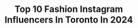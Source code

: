 ---
title: Top 10 Fashion Instagram Influencers In Toronto In 2024
description: >-
  Find top fashion Instagram influencers in Toronto in 2024. Most popular hashtags: #torontolife #toronto #torontoinfluencer #torontoblogger.
platform: Instagram
hits: 319
text_top: Discover the best Instagram accounts on inBeat.
text_bottom: Our platform has 319 Instagram influencers like this in Toronto, Canada for you to pitch.
profiles:
  - username: "kayylaperez"
    fullname: >-
      KAYLA | Fashion Inspo
    bio: >-
      Midsize & Short gal fashion Toronto, ON kleanne.perez@gmail.com
    location: "Canada"
    followers: 9460
    engagement: 498
    commentsToLikes: 0.497233
    id: cl430idguhfbw0i23qev671c4
    verified: false
    hashtags: "#neutralstyle, #travelvlog, #parisvibes, #microblogger"
  - username: "merupictures"
    fullname: >-
      𝕸𝖊𝖗𝖚 𝕻𝖎𝖈𝖙𝖚𝖗𝖊𝖘 𝕾𝖙𝖚𝖉𝖎𝖔 🇨🇦
    bio: >-
      📍Toronto 🏔 ♉️ 🌱 🇮🇷 🇨🇦
    location: "Canada"
    followers: 8683
    engagement: 1298
    commentsToLikes: 0.112900
    id: ck138wuiriesv0i19md7syjl8
    verified: false
    hashtags: "#modelphotoshoot, #model, #modeling, #portraitsvision"
  - username: "raashiballal"
    fullname: >-
      𝕽𝖆𝖆𝖘𝖍𝖎
    bio: >-
      @bakerbyday Baddie by night 👩🏾‍🍳 📍Toronto 💌 raashi@sociallensmedia.com
    location: "Canada"
    followers: 19580
    engagement: 705
    commentsToLikes: 0.034808
    id: clq3s09gtwqmz0k08les52dim
    verified: false
    hashtags: "#pinterest, #digitalcamera, #revolve, #summer"
  - username: "capricestylist"
    fullname: >-
      CAPRICE CONNERS
    bio: >-
      Creative Director | Fashion Stylist Editorial | TV & Film 🎞 Mama to Everly Blue 🦋 For Inquiries & Partnerships 📧 anna@sinclaircreativeagency.com
    location: "Canada"
    followers: 9961
    engagement: 353
    commentsToLikes: 0.087705
    id: ck5c6l8jg5o6t0i11vqijxo04
    verified: false
    hashtags: "#streetwearculture, #styledbycaprice, #torontofashion, #styleinspired"
  - username: "nikescanvas"
    fullname: >-
      Adenike Akinpelu | Beauty Enthusiast
    bio: >-
      #sephorasquad alum 🇨🇦 📧: management@nikescanvas.com
    location: "Canada"
    followers: 264800
    engagement: 538
    commentsToLikes: 0.025920
    id: ck0w723uzbdw80i19or5xl2y2
    verified: false
    hashtags: "#fashion, #lipstick, #makeup, #hairstyles"
  - username: "topknotanddoubleshot"
    fullname: >-
      Kristen Richardson
    bio: >-
      📍Toronto - Ontario Sharing the honest truths about motherhood through humor and relatability. Advocate for #selflove Content creator #bodypositive
    location: "Canada"
    followers: 79567
    engagement: 130
    commentsToLikes: 0.059904
    id: ck5zu9s3j1y9v0i1439kshdrq
    verified: false
    hashtags: "#loveyourself, #confidence, #socialmediamarketing, #contentcreator"
  - username: "sofiexplores"
    fullname: >-
      Sofia Beg
    bio: >-
      • Toronto🇨🇦 • Lifestyle • Foodie • Travel • Fashion • Sofie.explores@gmail.com
    location: "Canada"
    followers: 45814
    engagement: 66
    commentsToLikes: 0.096227
    id: ck5hiktkce1ad0i11mv3d737z
    verified: false
    hashtags: "#clothingline, #yyz, #torontobloggers, #torontoigers"
  - username: "withpriyasaini"
    fullname: >-
      Priya Saini
    bio: >-
      The REAL Influencer and not REEL 📍Canada 🇨🇦 Best Lifestyle Influencer @entrepreneurind 📩 priya.saini.pro@gmail.com
    location: "Canada"
    followers: 223320
    engagement: 11
    commentsToLikes: 0.023476
    id: cl430bqpzh4ix0i23x8mzdcu9
    verified: false
    hashtags: "#winterstyling, #indianfashionblogger, #winterhack, #springstyling"
  - username: "hungry.jo"
    fullname: >-
      Hungry.Jo Food|Beauty|Fashion Toronto🇨🇦
    bio: >-
      Email: itshungryjo@gmail.com for collab Content Creator•Promote food local business skincare event coverage & @eventswithjo Yelp Elite Google Level 7
    location: "Canada"
    followers: 24855
    engagement: 61
    commentsToLikes: 0.364713
    id: ck5zs803wxzza0i14d5ekp97a
    verified: false
    hashtags: "#foodbeast, #torontorestaurants, #todotoronto, #explorepage"
  - username: "adinasha"
    fullname: >-
      ａｄｉｎａ
    bio: >-
      toronto | fashion & beauty adinasha98@gmail.com founder of @diishaacreations @adinaandco الحمد لله
    location: "Canada"
    followers: 22277
    engagement: 1202
    commentsToLikes: 0.031679
    id: ck9hcu8lvmzyl0j788ivqmxdr
    verified: false
    hashtags: ""
---